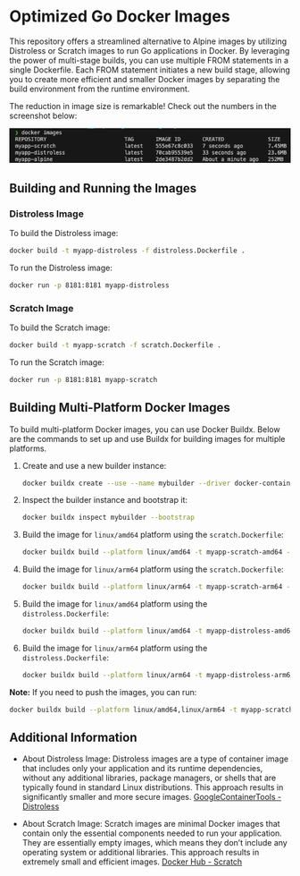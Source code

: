 # Optimized Go Docker Images

This repository offers a streamlined alternative to Alpine images by utilizing Distroless or Scratch images to run Go applications in Docker. By leveraging the power of multi-stage builds, you can use multiple FROM statements in a single Dockerfile. Each FROM statement initiates a new build stage, allowing you to create more efficient and smaller Docker images by separating the build environment from the runtime environment.

The reduction in image size is remarkable! Check out the numbers in the screenshot below:

![Image showing the reduction in image size](image.png)

## Building and Running the Images

### Distroless Image

To build the Distroless image:
```bash
docker build -t myapp-distroless -f distroless.Dockerfile .
```

To run the Distroless image:
```bash
docker run -p 8181:8181 myapp-distroless
```

### Scratch Image

To build the Scratch image:
```bash
docker build -t myapp-scratch -f scratch.Dockerfile .
```

To run the Scratch image:
```bash
docker run -p 8181:8181 myapp-scratch
```


## Building Multi-Platform Docker Images

To build multi-platform Docker images, you can use Docker Buildx. Below are the commands to set up and use Buildx for building images for multiple platforms.

1. Create and use a new builder instance:
    ```sh
    docker buildx create --use --name mybuilder --driver docker-container
    ```

2. Inspect the builder instance and bootstrap it:
    ```sh
    docker buildx inspect mybuilder --bootstrap
    ```

3. Build the image for `linux/amd64` platform using the `scratch.Dockerfile`:
    ```sh
    docker buildx build --platform linux/amd64 -t myapp-scratch-amd64 -f scratch.Dockerfile --load .
    ```

4. Build the image for `linux/arm64` platform using the `scratch.Dockerfile`:
    ```sh
    docker buildx build --platform linux/arm64 -t myapp-scratch-arm64 -f scratch.Dockerfile --load .
    ```

5. Build the image for `linux/amd64` platform using the `distroless.Dockerfile`:
    ```sh
    docker buildx build --platform linux/amd64 -t myapp-distroless-amd64 -f distroless.Dockerfile --load .
    ```

6. Build the image for `linux/arm64` platform using the `distroless.Dockerfile`:
    ```sh
    docker buildx build --platform linux/arm64 -t myapp-distroless-arm64 -f distroless.Dockerfile --load .
    ```

**Note:** If you need to push the images, you can run:
```sh
docker buildx build --platform linux/amd64,linux/arm64 -t myapp-scratch -f scratch.Dockerfile --push .
```

## Additional Information

- About Distroless Image: 
Distroless images are a type of container image that includes only your application and its runtime dependencies, without any additional libraries, package managers, or shells that are typically found in standard Linux distributions. This approach results in significantly smaller and more secure images.
[GoogleContainerTools - Distroless](https://github.com/GoogleContainerTools/distroless)

- About Scratch Image: 
Scratch images are minimal Docker images that contain only the essential components needed to run your application. They are essentially empty images, which means they don’t include any operating system or additional libraries. This approach results in extremely small and efficient images.
[Docker Hub - Scratch](https://hub.docker.com/_/scratch)